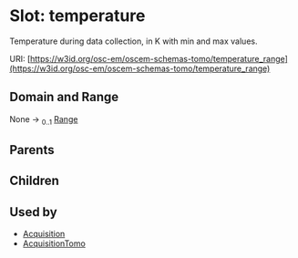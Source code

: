 
# Slot: temperature

Temperature during data collection, in K with min and max values.

URI: [https://w3id.org/osc-em/oscem-schemas-tomo/temperature_range](https://w3id.org/osc-em/oscem-schemas-tomo/temperature_range)


## Domain and Range

None &#8594;  <sub>0..1</sub> [Range](Range.md)

## Parents


## Children


## Used by

 * [Acquisition](Acquisition.md)
 * [AcquisitionTomo](AcquisitionTomo.md)
